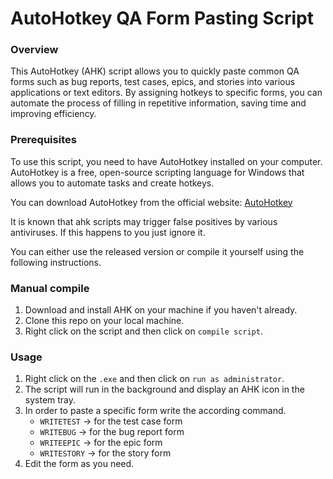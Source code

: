 # AutoHotkey QA Form Pasting Script

### Overview
This AutoHotkey (AHK) script allows you to quickly paste common QA forms such as bug reports, test cases, epics, and stories into various applications or text editors. By assigning hotkeys to specific forms, you can automate the process of filling in repetitive information, saving time and improving efficiency.

### Prerequisites
To use this script, you need to have AutoHotkey installed on your computer. AutoHotkey is a free, open-source scripting language for Windows that allows you to automate tasks and create hotkeys.

You can download AutoHotkey from the official website: [AutoHotkey](https://www.autohotkey.com)

It is known that ahk scripts may trigger false positives by various antiviruses. If this happens to you just ignore it.

You can either use the released version or compile it yourself using the following instructions.

### Manual compile
1. Download and install AHK on your machine if you haven't already.
2. Clone this repo on your local machine.
3. Right click on the script and then click on `compile script`.

### Usage
1. Right click on the `.exe` and then click on `run as administrator`.
2. The script will run in the background and display an AHK icon in the system tray.
3. In order to paste a specific form write the according command.
    * `WRITETEST`   -> for the test case form
    * `WRITEBUG`    -> for the bug report form
    * `WRITEEPIC`   -> for the epic form
    * `WRITESTORY`  -> for the story form
4. Edit the form as you need.
